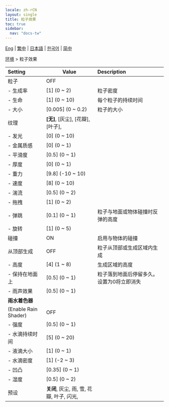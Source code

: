 ```yaml
---
locale: zh-rCN
layout: single
title: 粒子效果
toc: true
sidebar:
  nav: "docs-tw"
---
```

[Eng](/dancexr/menu/2025.4/scene/particles) | [繁中](/tw/dancexr/menu/2025.4/scene/particles) | [日本語](/jp/dancexr/menu/2025.4/scene/particles) | [한국어](/kr/dancexr/menu/2025.4/scene/particles) | [简中](/zh/dancexr/menu/2025.4/scene/particles)

[环境](../menu#环境) > 粒子效果



| Setting | Value | Description |
| :--- | --- | :--- |
| 粒子 | OFF | 
|- 生成率 | [1] (0 ~ 2) | 粒子密度
|- 生命 | [1] (0 ~ 10) | 每个粒子的持续时间
|- 大小 | [0.005] (0 ~ 0.2) | 粒子的大小
| 纹理 | **[无]**, [灰尘], [花瓣], [叶子],  |  |
|- 发光 | [0] (0 ~ 10) | 
|- 金属质感 | [0] (0 ~ 1) | 
|- 平滑度 | [0.5] (0 ~ 1) | 
|- 厚度 | [0] (0 ~ 1) | 
|- 重力 | [9.8] (-10 ~ 10) | 
|- 速度 | [8] (0 ~ 10) | 
|- 湍流 | [0.5] (0 ~ 2) | 
|- 拖拽 | [1] (0 ~ 2) | 
|- 弹跳 | [0.1] (0 ~ 1) | 粒子与地面或物体碰撞时反弹的高度
|- 旋转 | [1] (0 ~ 5) | 
| 碰撞 | ON | 启用与物体的碰撞
| 从顶部生成 | OFF | 粒子从顶部或生成区域内生成
|- 高度 | [4] (1 ~ 8) | 生成区域的高度
|- 保持在地面上 | [0.5] (0 ~ 1) | 粒子落到地面后停留多久。设置为0将立即消失
|- 雨声效果 | [0.5] (0 ~ 1) | 
|**雨水着色器** | | 
| (Enable Rain Shader) | OFF | 
|- 强度 | [0.5] (0 ~ 1) | 
|- 水滴持续时间 | [5] (0 ~ 20) | 
|- 液滴大小 | [1] (0 ~ 1) | 
|- 水滴密度 | [1] (-2 ~ 3) | 
|- 凹凸 | [0.35] (0 ~ 1) | 
|- 湿度 | [0.5] (0 ~ 2) | 
| 预设 | **关闭**, 灰尘, 雨, 雪, 花瓣, 叶子, 闪光,  |  |
